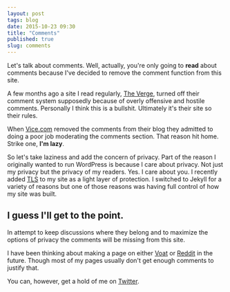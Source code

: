 ```yaml
---
layout: post
tags: blog
date: 2015-10-23 09:30
title: "Comments"
published: true
slug: comments
---
```

Let's talk about comments. Well, actually, you're only going to **read** about comments because I've decided to remove the comment function from this site.

A few months ago a site I read regularly, [The Verge](http://theverge.com), turned off their comment system supposedly because of overly offensive and hostile comments. Personally I think this is a bullshit. Ultimately it's their site so their rules.

When [Vice.com](http://vice.com) removed the comments from their blog they admitted to doing a poor job moderating the comments section. That reason hit home. Strike one, **I'm lazy**.

So let's take laziness and add the concern of privacy. Part of the reason I originally wanted to run WordPress is because I care about privacy. Not just my privacy but the privacy of my readers. Yes. I care about you. I recently added [TLS](https://en.wikipedia.org/wiki/Transport_Layer_Security) to my site as a light layer of protection. I switched to Jekyll for a variety of reasons but one of those reasons was having full control of how my site was built.

## I guess I'll get to the point.

In attempt to keep discussions where they belong and to maximize the options of privacy the comments will be missing from this site.

I have been thinking about making a page on either [Voat](https://voat.co) or [Reddit](https://reddit.com) in the future. Though most of my pages usually don't get enough comments to justify that.

You can, however, get a hold of me on [Twitter](https://twitter.com/arthursucks).
